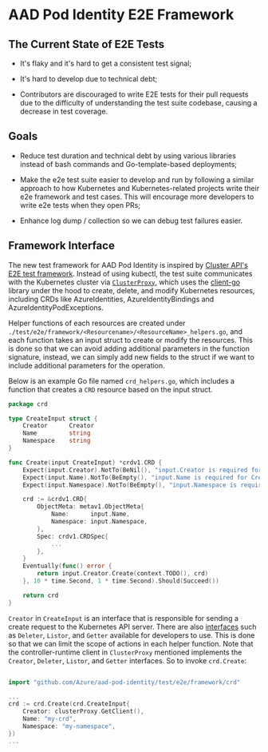 # AAD Pod Identity E2E Framework

## The Current State of E2E Tests

- It's flaky and it's hard to get a consistent test signal;

- It's hard to develop due to technical debt;

- Contributors are discouraged to write E2E tests for their pull requests due to the difficulty of understanding the test suite codebase, causing a decrease in test coverage.

## Goals

- Reduce test duration and technical debt by using various libraries instead of bash commands and Go-template-based deployments;

- Make the e2e test suite easier to develop and run by following a similar approach to how Kubernetes and Kubernetes-related projects write their e2e framework and test cases. This will encourage more developers to write e2e tests when they open PRs;

- Enhance log dump / collection so we can debug test failures easier.

## Framework Interface

The new test framework for AAD Pod Identity is inspired by [Cluster API's E2E test framework](https://github.com/kubernetes-sigs/cluster-api/tree/master/test/framework). Instead of using kubectl, the test suite communicates with the Kubernetes cluster via [`ClusterProxy`](./cluster_proxy.go), which uses the [client-go](https://github.com/kubernetes/client-go) library under the hood to create, delete, and modify Kubernetes resources, including CRDs like AzureIdentities, AzureIdentityBindings and AzureIdentityPodExceptions.

Helper functions of each resources are created under `./test/e2e/framework/<Resourcename>/<ResourceName>_helpers.go`, and each function takes an input struct to create or modify the resources. This is done so that we can avoid adding additional parameters in the function signature, instead, we can simply add new fields to the struct if we want to include additional parameters for the operation.

Below is an example Go file named `crd_helpers.go`, which includes a function that creates a `CRD` resource based on the input struct.

```go
package crd

type CreateInput struct {
	Creator      Creator
	Name         string
	Namespace    string
}

func Create(input CreateInput) *crdv1.CRD {
	Expect(input.Creator).NotTo(BeNil(), "input.Creator is required for CreateCRD")
	Expect(input.Name).NotTo(BeEmpty(), "input.Name is required for CreateCRD")
	Expect(input.Namespace).NotTo(BeEmpty(), "input.Namespace is required for CreateCRD")

	crd := &crdv1.CRD{
		ObjectMeta: metav1.ObjectMeta{
			Name:      input.Name,
			Namespace: input.Namespace,
		},
		Spec: crdv1.CRDSpec{
            ...
        },
	}
	Eventually(func() error {
		return input.Creator.Create(context.TODO(), crd)
	}, 10 * time.Second, 1 * time.Second).Should(Succeed())

	return crd
}
```

`Creator` in `CreateInput` is an interface that is responsible for sending a create request to the Kubernetes API server. There are also [interfaces](./interfaces.go) such as `Deleter`, `Listor`, and `Getter` available for developers to use. This is done so that we can limit the scope of actions in each helper function. Note that the controller-runtime client in `ClusterProxy` mentioned implements the `Creator`, `Deleter`, `Listor`, and `Getter` interfaces. So to invoke `crd.Create`:

```go

import "github.com/Azure/aad-pod-identity/test/e2e/framework/crd"

...
crd := crd.Create(crd.CreateInput{
    Creator: clusterProxy.GetClient(),
    Name: "my-crd",
    Namespace: "my-namespace",
})
...
```
